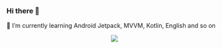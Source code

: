 ### Hi there 👋

🌱 I’m currently learning Android Jetpack, MVVM, Kotlin, English and so on

<p align="center">
  <a href="https://github.com/jhbxyz">
    <img src="https://github-readme-stats.vercel.app/api?username=jhbxyz&show_icons=true" />
  </a>
</p>

<!--
**jhbxyz/jhbxyz** is a ✨ _special_ ✨ repository because its `README.md` (this file) appears on your GitHub profile.

Here are some ideas to get you started:

- 🔭 I’m currently working on ...
- 🌱 I’m currently learning ...
- 👯 I’m looking to collaborate on ...
- 🤔 I’m looking for help with ...
- 💬 Ask me about ...
- 📫 How to reach me: ...
- 😄 Pronouns: ...
- ⚡ Fun fact: ...
-->
